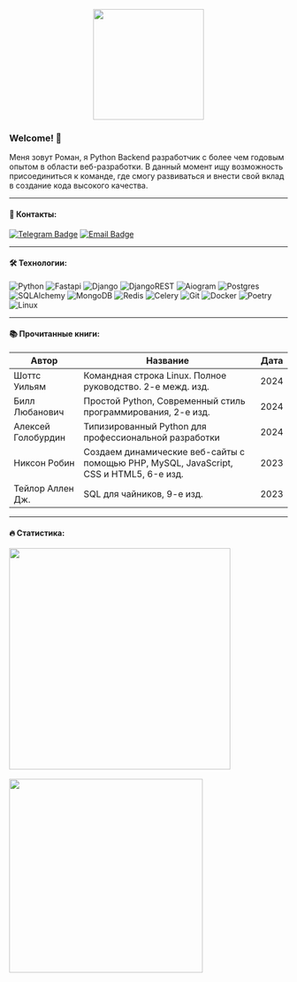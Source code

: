 <div align="center">
<img src="https://i.giphy.com/media/v1.Y2lkPTc5MGI3NjExbThhZXNzN2t4ZmlkaDg5bWZ3bzc0a3c1am5wYjl0azYyZGhkcnlreSZlcD12MV9pbnRlcm5hbF9naWZfYnlfaWQmY3Q9Zw/yYSSBtDgbbRzq/giphy-downsized.gif" width=200>
</div>


###  Welcome! 👋

Меня зовут Роман, я Python Backend разработчик с более чем годовым опытом в области веб-разработки. В данный момент ищу возможность присоединиться к команде, где смогу развиваться и внести свой вклад в создание кода высокого качества.


---

#### 📌 Контакты:  

[![Telegram Badge](https://img.shields.io/badge/TELEGRAM-blue?style=for-the-badge&logo=Telegram&logoColor=white)](https://t.me/popcorn138)
[![Email Badge](https://img.shields.io/badge/EMAIL-red?style=for-the-badge&logo=gmail&logoColor=white)](mailto:t3841@duck.com)

---

#### 🛠️ Технологии:

![Python](https://img.shields.io/badge/python-3670A0?style=for-the-badge&logo=python&logoColor=ffdd54)
![Fastapi](https://img.shields.io/badge/Fastapi-black?style=for-the-badge&logo=fastapi&logoColor=white&color=%23009688)
![Django](https://img.shields.io/badge/django-%23092E20.svg?style=for-the-badge&logo=django&logoColor=white)
![DjangoREST](https://img.shields.io/badge/DJANGO-REST-ff1709?style=for-the-badge&logo=django&logoColor=white&color=ff1709&labelColor=gray)
![Aiogram](https://img.shields.io/badge/Aiogram-white?style=for-the-badge&logo=chatbot&color=%234796EC)
![Postgres](https://img.shields.io/badge/postgres-%23316192.svg?style=for-the-badge&logo=postgresql&logoColor=white)
![SQLAlchemy](https://img.shields.io/badge/SQLAlchemy-black?style=for-the-badge&logo=sqlalchemy&logoColor=red)
![MongoDB](https://img.shields.io/badge/MongoDB-%234ea94b.svg?style=for-the-badge&logo=mongodb&logoColor=white)
![Redis](https://img.shields.io/badge/redis-%23DD0031.svg?style=for-the-badge&logo=redis&logoColor=white)
![Celery](https://img.shields.io/badge/celery-%23a9cc54.svg?style=for-the-badge&logo=celery&logoColor=ddf4a4)
![Git](https://img.shields.io/badge/git-%23F05033.svg?style=for-the-badge&logo=git&logoColor=white)
![Docker](https://img.shields.io/badge/docker-%230db7ed.svg?style=for-the-badge&logo=docker&logoColor=white)
![Poetry](https://img.shields.io/badge/Poetry-%233B82F6.svg?style=for-the-badge&logo=poetry&logoColor=0B3D8D)
![Linux](https://img.shields.io/badge/Linux-FCC624?style=for-the-badge&logo=linux&logoColor=black)

---

#### 📚 Прочитанные книги:

| Автор | Название | Дата |
| --- | --- | --- |
| Шоттс Уильям | Командная строка Linux. Полное руководство. 2-е межд. изд. | 2024 |
| Билл Любанович | Простой Python, Современный стиль программирования, 2-е изд. | 2024 |
| Алексей Голобурдин | Типизированный Python для профессиональной разработки | 2024 |
| Никсон Робин | Создаем динамические веб-сайты с помощью PHP, MySQL, JavaScript, CSS и HTML5, 6-е изд. | 2023 |
| Тейлор Аллен Дж. | SQL для чайников, 9-е изд. | 2023 |

---

#### 🔥 Статистика:

<div align="left">
  <img src="https://www.codewars.com/users/module_b/badges/small" width="400px" />
  <br><br>
  <img src="https://github-readme-stats.vercel.app/api/top-langs/?username=moduleb&layout=compact&theme=vision-friendly-dark" width="350px"  />
</div>







